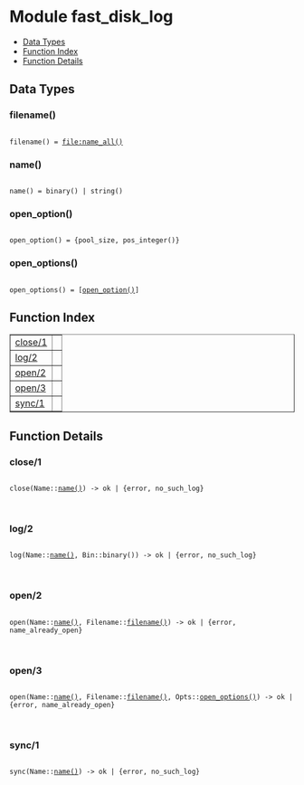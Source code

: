 

# Module fast_disk_log #
* [Data Types](#types)
* [Function Index](#index)
* [Function Details](#functions)

<a name="types"></a>

## Data Types ##




### <a name="type-filename">filename()</a> ###


<pre><code>
filename() = <a href="file.md#type-name_all">file:name_all()</a>
</code></pre>




### <a name="type-name">name()</a> ###


<pre><code>
name() = binary() | string()
</code></pre>




### <a name="type-open_option">open_option()</a> ###


<pre><code>
open_option() = {pool_size, pos_integer()}
</code></pre>




### <a name="type-open_options">open_options()</a> ###


<pre><code>
open_options() = [<a href="#type-open_option">open_option()</a>]
</code></pre>

<a name="index"></a>

## Function Index ##


<table width="100%" border="1" cellspacing="0" cellpadding="2" summary="function index"><tr><td valign="top"><a href="#close-1">close/1</a></td><td></td></tr><tr><td valign="top"><a href="#log-2">log/2</a></td><td></td></tr><tr><td valign="top"><a href="#open-2">open/2</a></td><td></td></tr><tr><td valign="top"><a href="#open-3">open/3</a></td><td></td></tr><tr><td valign="top"><a href="#sync-1">sync/1</a></td><td></td></tr></table>


<a name="functions"></a>

## Function Details ##

<a name="close-1"></a>

### close/1 ###

<pre><code>
close(Name::<a href="#type-name">name()</a>) -&gt; ok | {error, no_such_log}
</code></pre>
<br />

<a name="log-2"></a>

### log/2 ###

<pre><code>
log(Name::<a href="#type-name">name()</a>, Bin::binary()) -&gt; ok | {error, no_such_log}
</code></pre>
<br />

<a name="open-2"></a>

### open/2 ###

<pre><code>
open(Name::<a href="#type-name">name()</a>, Filename::<a href="#type-filename">filename()</a>) -&gt; ok | {error, name_already_open}
</code></pre>
<br />

<a name="open-3"></a>

### open/3 ###

<pre><code>
open(Name::<a href="#type-name">name()</a>, Filename::<a href="#type-filename">filename()</a>, Opts::<a href="#type-open_options">open_options()</a>) -&gt; ok | {error, name_already_open}
</code></pre>
<br />

<a name="sync-1"></a>

### sync/1 ###

<pre><code>
sync(Name::<a href="#type-name">name()</a>) -&gt; ok | {error, no_such_log}
</code></pre>
<br />

